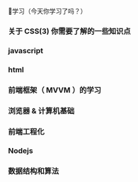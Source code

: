  👀学习（今天你学习了吗？）

### 关于 CSS(3) 你需要了解的一些知识点

### javascript

### html

### 前端框架（ MVVM ）的学习

### 浏览器 & 计算机基础

### 前端工程化

### Nodejs

### 数据结构和算法